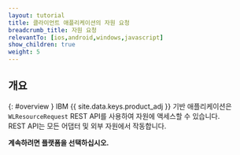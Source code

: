 ```yaml
---
layout: tutorial
title: 클라이언트 애플리케이션의 자원 요청
breadcrumb_title: 자원 요청
relevantTo: [ios,android,windows,javascript]
show_children: true
weight: 5
---
```

<!-- NLS_CHARSET=UTF-8 -->
## 개요 
{: #overview }
IBM {{ site.data.keys.product_adj }} 기반 애플리케이션은 `WLResourceRequest` REST API를 사용하여 자원에 액세스할 수 있습니다.  
REST API는 모든 어댑터 및 외부 자원에서 작동합니다.

**계속하려면 플랫폼을 선택하십시오.**
